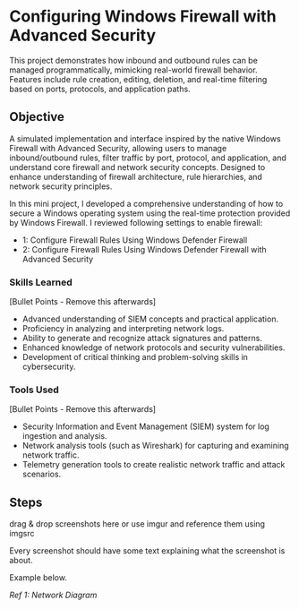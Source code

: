 # Configuring Windows Firewall with Advanced Security
This project demonstrates how inbound and outbound rules can be managed programmatically, mimicking real-world firewall behavior. Features include rule creation, editing, deletion, and real-time filtering based on ports, protocols, and application paths.

## Objective

A simulated implementation and interface inspired by the native Windows Firewall with Advanced Security, allowing users to manage inbound/outbound rules, filter traffic by port, protocol, and application, and understand core firewall and network security concepts. Designed to enhance understanding of firewall architecture, rule hierarchies, and network security principles.

In this mini project, I developed a comprehensive understanding of how to secure a Windows operating system using the real-time protection provided by Windows Firewall.
I reviewed following settings to enable firewall:

- 1: Configure Firewall Rules Using Windows Defender Firewall
- 2: Configure Firewall Rules Using Windows Defender Firewall with Advanced Security

### Skills Learned
[Bullet Points - Remove this afterwards]

- Advanced understanding of SIEM concepts and practical application.
- Proficiency in analyzing and interpreting network logs.
- Ability to generate and recognize attack signatures and patterns.
- Enhanced knowledge of network protocols and security vulnerabilities.
- Development of critical thinking and problem-solving skills in cybersecurity.

### Tools Used
[Bullet Points - Remove this afterwards]

- Security Information and Event Management (SIEM) system for log ingestion and analysis.
- Network analysis tools (such as Wireshark) for capturing and examining network traffic.
- Telemetry generation tools to create realistic network traffic and attack scenarios.

## Steps
drag & drop screenshots here or use imgur and reference them using imgsrc

Every screenshot should have some text explaining what the screenshot is about.

Example below.

*Ref 1: Network Diagram*
